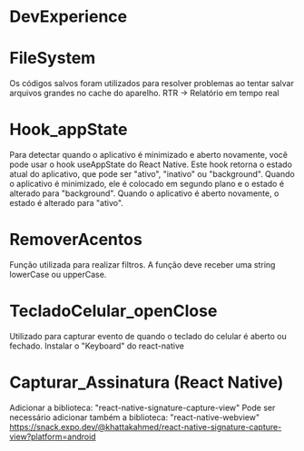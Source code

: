 # DevExperience

# FileSystem

Os códigos salvos foram utilizados para resolver problemas ao tentar salvar arquivos grandes no cache do aparelho.
RTR -> Relatório em tempo real

# Hook_appState

Para detectar quando o aplicativo é minimizado e aberto novamente, você pode usar o hook useAppState do React Native.
Este hook retorna o estado atual do aplicativo, que pode ser "ativo", "inativo" ou "background". Quando o aplicativo é minimizado, ele é colocado em segundo plano e o estado é alterado para "background". Quando o aplicativo é aberto novamente, o estado é alterado para "ativo".

# RemoverAcentos

Função utilizada para realizar filtros. A função deve receber uma string lowerCase ou upperCase.

# TecladoCelular_openClose

Utilizado para capturar evento de quando o teclado do celular é aberto ou fechado.
Instalar o "Keyboard" do react-native

# Capturar_Assinatura (React Native)

Adicionar a biblioteca: "react-native-signature-capture-view"
Pode ser necessário adicionar também a biblioteca: "react-native-webview"
https://snack.expo.dev/@khattakahmed/react-native-signature-capture-view?platform=android
